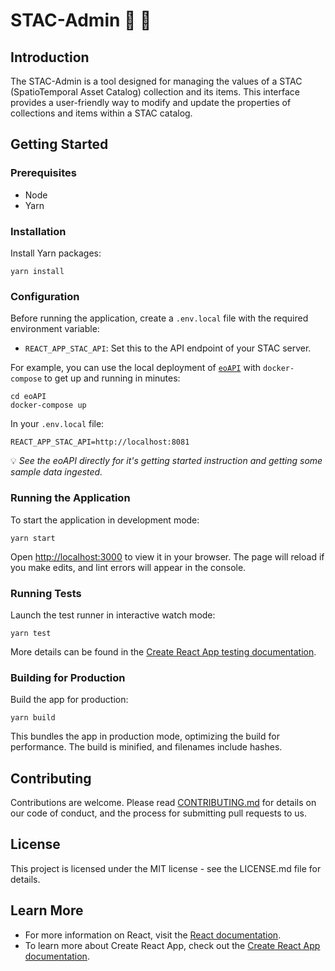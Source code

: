 
# STAC-Admin :satellite: :page_facing_up: 

## Introduction
The STAC-Admin is a tool designed for managing the values of a STAC (SpatioTemporal Asset Catalog) collection and its items. This interface provides a user-friendly way to modify and update the properties of collections and items within a STAC catalog.

## Getting Started

### Prerequisites
- Node
- Yarn

### Installation

Install Yarn packages:
   ```
   yarn install
   ```

### Configuration
Before running the application, create a `.env.local` file with the required environment variable:
- `REACT_APP_STAC_API`: Set this to the API endpoint of your STAC server.

For example, you can use the local deployment of [`eoAPI`](https://github.com/developmentseed/eoAPI) with `docker-compose` to get up and running in minutes:
```
cd eoAPI
docker-compose up
```

In your `.env.local` file:
```
REACT_APP_STAC_API=http://localhost:8081
```

:bulb: *See the eoAPI directly for it's getting started instruction and getting some sample data ingested.*


### Running the Application
To start the application in development mode:
```
yarn start
```
Open [http://localhost:3000](http://localhost:3000) to view it in your browser. The page will reload if you make edits, and lint errors will appear in the console.

### Running Tests
Launch the test runner in interactive watch mode:
```
yarn test
```
More details can be found in the [Create React App testing documentation](https://facebook.github.io/create-react-app/docs/running-tests).

### Building for Production
Build the app for production:
```
yarn build
```
This bundles the app in production mode, optimizing the build for performance. The build is minified, and filenames include hashes.

## Contributing
Contributions are welcome. Please read [CONTRIBUTING.md](CONTRIBUTING.md) for details on our code of conduct, and the process for submitting pull requests to us.

## License
This project is licensed under the MIT license - see the LICENSE.md file for details.

## Learn More
- For more information on React, visit the [React documentation](https://reactjs.org/).
- To learn more about Create React App, check out the [Create React App documentation](https://facebook.github.io/create-react-app/docs/getting-started).
